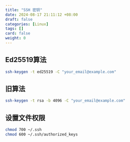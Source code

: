 ```yaml
---
title: "SSH 密钥"
date: 2024-08-17 21:11:12 +08:00
draft: false
categories: [Linux]
tags: []
card: false
weight: 0
---
```


## Ed25519算法

```bash
ssh-keygen -t ed25519 -C "your_email@example.com"
```

## 旧算法

```bash
ssh-keygen -t rsa -b 4096 -C "your_email@example.com"
```

## 设置文件权限

```bash
chmod 700 ~/.ssh
chmod 600 ~/.ssh/authorized_keys
```
